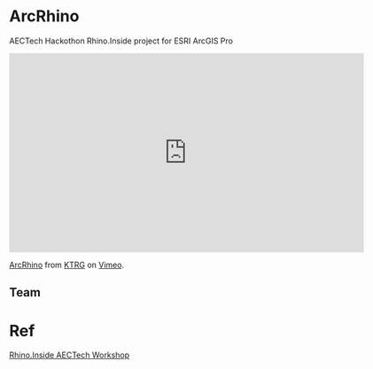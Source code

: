# ArcRhino

AECTech Hackothon Rhino.Inside project for ESRI ArcGIS Pro

<iframe src="https://player.vimeo.com/video/367573952?color=ffffff&title=0&byline=0&portrait=0" width="640" height="360" frameborder="0" allow="autoplay; fullscreen" allowfullscreen></iframe>
<p><a href="https://vimeo.com/367573952">ArcRhino</a> from <a href="https://vimeo.com/ktrg">KTRG</a> on <a href="https://vimeo.com">Vimeo</a>.</p>

## Team


# Ref 

[Rhino.Inside AECTech Workshop](https://github.com/mcneel/Rhino.Inside-Workshop)